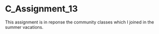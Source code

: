 # C_Assignment_13
This assignment is in reponse the community classes which I joined in the summer vacations.
